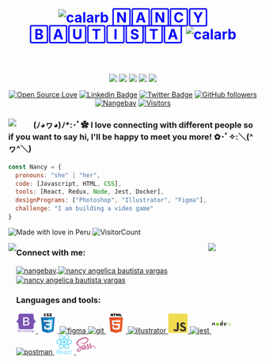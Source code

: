 <h1 align = "center" style = "color:blue" >
  <img src = "https://images-wixmp-ed30a86b8c4ca887773594c2.wixmp.com/f/fe3e8e06-b0e5-40a4-b500-713aa6d6d8dd/d5r2i0w-eec95033-3819-4fcc-9d93-0c894fd86a1c.gif?token=eyJ0eXAiOiJKV1QiLCJhbGciOiJIUzI1NiJ9.eyJzdWIiOiJ1cm46YXBwOjdlMGQxODg5ODIyNjQzNzNhNWYwZDQxNWVhMGQyNmUwIiwiaXNzIjoidXJuOmFwcDo3ZTBkMTg4OTgyMjY0MzczYTVmMGQ0MTVlYTBkMjZlMCIsIm9iaiI6W1t7InBhdGgiOiJcL2ZcL2ZlM2U4ZTA2LWIwZTUtNDBhNC1iNTAwLTcxM2FhNmQ2ZDhkZFwvZDVyMmkwdy1lZWM5NTAzMy0zODE5LTRmY2MtOWQ5My0wYzg5NGZkODZhMWMuZ2lmIn1dXSwiYXVkIjpbInVybjpzZXJ2aWNlOmZpbGUuZG93bmxvYWQiXX0.rl3YfA8_IMLn9wzPtO1Oj_13aVQ3F4J4z3vt0vMDj5U" alt="calarb"  height="80" />
🄽🄰🄽🄲🅈 🄱🄰🅄🅃🄸🅂🅃🄰
<img src = "https://images-wixmp-ed30a86b8c4ca887773594c2.wixmp.com/f/fe3e8e06-b0e5-40a4-b500-713aa6d6d8dd/d5r2i0w-eec95033-3819-4fcc-9d93-0c894fd86a1c.gif?token=eyJ0eXAiOiJKV1QiLCJhbGciOiJIUzI1NiJ9.eyJzdWIiOiJ1cm46YXBwOjdlMGQxODg5ODIyNjQzNzNhNWYwZDQxNWVhMGQyNmUwIiwiaXNzIjoidXJuOmFwcDo3ZTBkMTg4OTgyMjY0MzczYTVmMGQ0MTVlYTBkMjZlMCIsIm9iaiI6W1t7InBhdGgiOiJcL2ZcL2ZlM2U4ZTA2LWIwZTUtNDBhNC1iNTAwLTcxM2FhNmQ2ZDhkZFwvZDVyMmkwdy1lZWM5NTAzMy0zODE5LTRmY2MtOWQ5My0wYzg5NGZkODZhMWMuZ2lmIn1dXSwiYXVkIjpbInVybjpzZXJ2aWNlOmZpbGUuZG93bmxvYWQiXX0.rl3YfA8_IMLn9wzPtO1Oj_13aVQ3F4J4z3vt0vMDj5U" alt="calarb"  height="80" />
</h1>

<h3 align = "center" style = "color: white" >
Ｄｅｖｅｌｏｐｅｒ ᗪ∈⟆⫯ɢﬡ∈ᖇ
</h3>

<p align = "center">
  <img align = "flex-end" src = "https://i.pinimg.com/originals/e9/db/3a/e9db3a75841eadca71a65a98b3d66348.gif" height="90" />
  <img align = "flex-end" src = "https://i.pinimg.com/originals/e9/db/3a/e9db3a75841eadca71a65a98b3d66348.gif" height="90" />
  <img align = "flex-end" src = "https://static.wixstatic.com/media/f1ca3e_4574c610fdc14ed7ba02d53398e97566~mv2.gif"  height="100" />
  <img align = "flex-end" src = "https://i.pinimg.com/originals/e9/db/3a/e9db3a75841eadca71a65a98b3d66348.gif" height="90" />
  <img align = "flex-end" src = "https://i.pinimg.com/originals/e9/db/3a/e9db3a75841eadca71a65a98b3d66348.gif" height="90" />
</p>

<div align="center">

[![Open Source Love](https://badges.frapsoft.com/os/v2/open-source.svg?v=103)](https://github.com/nangebav)
[![Linkedin Badge](https://img.shields.io/badge/-Nancy%20Bautista-blue?style=social&logo=Linkedin&logoColor=blue&link=https://www.linkedin.com/in/nancy-angelica-bautista-vargas-10263a184/)](https://www.linkedin.com/in/nancy-angelica-bautista-vargas-10263a184/) 
[![Twitter Badge](http://img.shields.io/badge/-@nangebav-1ca0f1?style=social&logo=twitter&logoColor=blue&link=https://twitter.com/nangebav)](https://twitter.com/nangebav) [![GitHub followers](https://img.shields.io/github/followers/nangebav?label=Follow&style=social)](https://github.com/nangebav/?tab=follow)
[![Nangebav](https://cdn.rawgit.com/sindresorhus/awesome/d7305f38d29fed78fa85652e3a63e154dd8e8829/media/badge.svg)](http://nangebav.ml/)
[![Visitors](https://komarev.com/ghpvc/?username=nangebav&label=Profile%20views&color=0e75b6&style=flat)](https://github.com/nangebav)
 </div>

<div  height="200">
  <img align = "left" src="https://media4.giphy.com/media/iIGT8Y1rOYhBpdHh1C/giphy.gif?cid=ecf05e47qfpck4g533e3wd9i9wfq9h0jjbqytpd5x3iboykv&rid=giphy.gif&ct=s" width="10%" />
  <h3 align = "left" >(ﾉ◕ヮ◕)ﾉ*:･ﾟ✿  I love connecting with different people so if you want to say hi, I'll be happy to meet you more! ✿･ﾟ✧:＼(^ヮ^＼) </h3>
</div>


```javascript
const Nancy = {
  pronouns: "she" | "her",
  code: [Javascript, HTML, CSS],
  tools: [React, Redux, Node, Jest, Docker],
  designPrograms: ["Photoshop", "Illustrator", "Figma"], 
  challenge: "I am building a video game"
}

```
![Made with love in Peru](https://madewithlove.now.sh/pe?colorA=%237a7a7a&template=for-the-badge)
![VisitorCount](https://profile-counter.glitch.me/nangebav/count.svg)

<img align="right"  width="100" src="https://media4.giphy.com/media/bx3Cvt88j7PtM4SOaS/giphy.gif?cid=ecf05e47ltadtnt65vyc11nakw0t0oust9ke29s7cw9660oo&rid=giphy.gif&ct=s"/>

<img align = "left" src = "https://i0.wp.com/cdn2.scratch.mit.edu/get_image/user/13745695_60x60.png"  height="200" />

<h3 align="left">Connect with me:</h3>
<p align="left">
<a href="https://twitter.com/nangebav" target="blank">
  <img align="center" src="https://raw.githubusercontent.com/rahuldkjain/github-profile-readme-generator/master/src/images/icons/Social/twitter.svg" alt="nangebav" height="30" width="40" />
</a>
<a href="https://www.linkedin.com/in/nancy-angelica-bautista-vargas-10263a184/" target="blank">
  <img align="center" src="https://raw.githubusercontent.com/rahuldkjain/github-profile-readme-generator/master/src/images/icons/Social/linked-in-alt.svg" alt="nancy angelica bautista vargas" height="30" width="40" />
</a>
<a href="https://fb.com/nancy angelica bautista vargas" target="blank">
  <img align="center" src="https://raw.githubusercontent.com/rahuldkjain/github-profile-readme-generator/master/src/images/icons/Social/facebook.svg" alt="nancy angelica bautista vargas" height="30" width="40" />
</a>
</a>
</p>

<h3 align="left"> Languages ​​and tools: </h3>

<p align="left"> <a href="https://getbootstrap.com" target="_blank"> <img src="https://raw.githubusercontent.com/devicons/devicon/master/icons/bootstrap/bootstrap-plain-wordmark.svg" alt="bootstrap" width="40" height="40"/> </a> <a href="https://www.w3schools.com/css/" target="_blank"> <img src="https://raw.githubusercontent.com/devicons/devicon/master/icons/css3/css3-original-wordmark.svg" alt="css3" width="40" height="40"/> </a> <a href="https://www.figma.com/" target="_blank"> <img src="https://www.vectorlogo.zone/logos/figma/figma-icon.svg" alt="figma" width="40" height="40"/> </a> <a href="https://git-scm.com/" target="_blank"> <img src="https://www.vectorlogo.zone/logos/git-scm/git-scm-icon.svg" alt="git" width="40" height="40"/> </a> <a href="https://www.w3.org/html/" target="_blank"> <img src="https://raw.githubusercontent.com/devicons/devicon/master/icons/html5/html5-original-wordmark.svg" alt="html5" width="40" height="40"/> </a> <a href="https://www.adobe.com/in/products/illustrator.html" target="_blank"> <img src="https://www.vectorlogo.zone/logos/adobe_illustrator/adobe_illustrator-icon.svg" alt="illustrator" width="40" height="40"/> </a> <a href="https://developer.mozilla.org/en-US/docs/Web/JavaScript" target="_blank"> <img src="https://raw.githubusercontent.com/devicons/devicon/master/icons/javascript/javascript-original.svg" alt="javascript" width="40" height="40"/> </a> <a href="https://jestjs.io" target="_blank"> <img src="https://www.vectorlogo.zone/logos/jestjsio/jestjsio-icon.svg" alt="jest" width="40" height="40"/> </a> <a href="https://nodejs.org" target="_blank"> <img src="https://raw.githubusercontent.com/devicons/devicon/master/icons/nodejs/nodejs-original-wordmark.svg" alt="nodejs" width="40" height="40"/> </a> <a href="https://postman.com" target="_blank"> <img src="https://www.vectorlogo.zone/logos/getpostman/getpostman-icon.svg" alt="postman" width="40" height="40"/> </a> <a href="https://reactjs.org/" target="_blank"> <img src="https://raw.githubusercontent.com/devicons/devicon/master/icons/react/react-original-wordmark.svg" alt="react" width="40" height="40"/> </a> <a href="https://sass-lang.com" target="_blank"> <img src="https://raw.githubusercontent.com/devicons/devicon/master/icons/sass/sass-original.svg" alt="sass" width="40" height="40"/> </a> </p>




